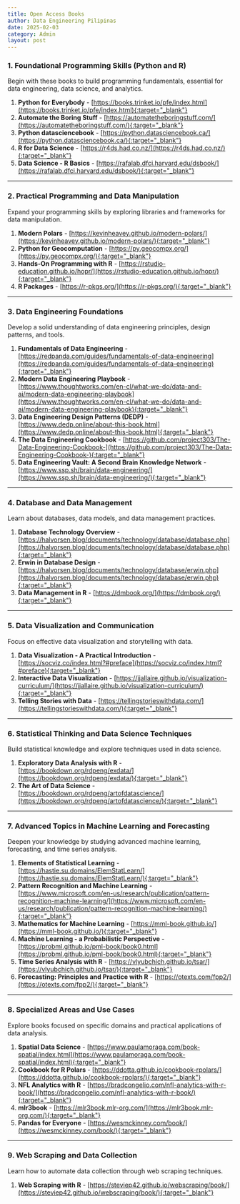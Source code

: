 ```yaml
---
title: Open Access Books
author: Data Engineering Pilipinas
date: 2025-02-03
category: Admin
layout: post
---
```


### **1. Foundational Programming Skills (Python and R)**  
Begin with these books to build programming fundamentals, essential for data engineering, data science, and analytics.

1. **Python for Everybody** - [https://books.trinket.io/pfe/index.html](https://books.trinket.io/pfe/index.html){:target="_blank"}
2. **Automate the Boring Stuff** - [https://automatetheboringstuff.com/](https://automatetheboringstuff.com/){:target="_blank"}
3. **Python datasciencebook** - [https://python.datasciencebook.ca/](https://python.datasciencebook.ca/){:target="_blank"}
4. **R for Data Science** - [https://r4ds.had.co.nz/](https://r4ds.had.co.nz/){:target="_blank"}
5. **Data Science - R Basics** - [https://rafalab.dfci.harvard.edu/dsbook/](https://rafalab.dfci.harvard.edu/dsbook/){:target="_blank"}

---

### **2. Practical Programming and Data Manipulation**  
Expand your programming skills by exploring libraries and frameworks for data manipulation.

1. **Modern Polars** - [https://kevinheavey.github.io/modern-polars/](https://kevinheavey.github.io/modern-polars/){:target="_blank"}
2. **Python for Geocomputation** - [https://py.geocompx.org/](https://py.geocompx.org/){:target="_blank"}
3. **Hands-On Programming with R** - [https://rstudio-education.github.io/hopr/](https://rstudio-education.github.io/hopr/){:target="_blank"}
4. **R Packages** - [https://r-pkgs.org/](https://r-pkgs.org/){:target="_blank"}

---

### **3. Data Engineering Foundations**  
Develop a solid understanding of data engineering principles, design patterns, and tools.

1. **Fundamentals of Data Engineering** - [https://redpanda.com/guides/fundamentals-of-data-engineering](https://redpanda.com/guides/fundamentals-of-data-engineering){:target="_blank"}
2. **Modern Data Engineering Playbook** - [https://www.thoughtworks.com/en-cl/what-we-do/data-and-ai/modern-data-engineering-playbook](https://www.thoughtworks.com/en-cl/what-we-do/data-and-ai/modern-data-engineering-playbook){:target="_blank"}
3. **Data Engineering Design Patterns (DEDP)** - [https://www.dedp.online/about-this-book.html](https://www.dedp.online/about-this-book.html){:target="_blank"}
4. **The Data Engineering Cookbook** - [https://github.com/project303/The-Data-Engineering-Cookbook-](https://github.com/project303/The-Data-Engineering-Cookbook-){:target="_blank"}
5. **Data Engineering Vault: A Second Brain Knowledge Network** - [https://www.ssp.sh/brain/data-engineering/](https://www.ssp.sh/brain/data-engineering/){:target="_blank"}

---

### **4. Database and Data Management**  
Learn about databases, data models, and data management practices.

1. **Database Technology Overview** - [https://halvorsen.blog/documents/technology/database/database.php](https://halvorsen.blog/documents/technology/database/database.php){:target="_blank"}
2. **Erwin in Database Design** - [https://halvorsen.blog/documents/technology/database/erwin.php](https://halvorsen.blog/documents/technology/database/erwin.php){:target="_blank"}
3. **Data Management in R** - [https://dmbook.org/](https://dmbook.org/){:target="_blank"}

---

### **5. Data Visualization and Communication**  
Focus on effective data visualization and storytelling with data.

1. **Data Visualization - A Practical Introduction** - [https://socviz.co/index.html?#preface](https://socviz.co/index.html?#preface){:target="_blank"}
2. **Interactive Data Visualization** - [https://jjallaire.github.io/visualization-curriculum/](https://jjallaire.github.io/visualization-curriculum/){:target="_blank"}
3. **Telling Stories with Data** - [https://tellingstorieswithdata.com/](https://tellingstorieswithdata.com/){:target="_blank"}

---

### **6. Statistical Thinking and Data Science Techniques**  
Build statistical knowledge and explore techniques used in data science.

1. **Exploratory Data Analysis with R** - [https://bookdown.org/rdpeng/exdata/](https://bookdown.org/rdpeng/exdata/){:target="_blank"}
2. **The Art of Data Science** - [https://bookdown.org/rdpeng/artofdatascience/](https://bookdown.org/rdpeng/artofdatascience/){:target="_blank"}

---

### **7. Advanced Topics in Machine Learning and Forecasting**  
Deepen your knowledge by studying advanced machine learning, forecasting, and time series analysis.

1. **Elements of Statistical Learning** - [https://hastie.su.domains/ElemStatLearn/](https://hastie.su.domains/ElemStatLearn/){:target="_blank"}
2. **Pattern Recognition and Machine Learning** - [https://www.microsoft.com/en-us/research/publication/pattern-recognition-machine-learning/](https://www.microsoft.com/en-us/research/publication/pattern-recognition-machine-learning/){:target="_blank"}
3. **Mathematics for Machine Learning** - [https://mml-book.github.io/](https://mml-book.github.io/){:target="_blank"}
4. **Machine Learning - a Probabilistic Perspective** - [https://probml.github.io/pml-book/book0.html](https://probml.github.io/pml-book/book0.html){:target="_blank"}
5. **Time Series Analysis with R** - [https://vlyubchich.github.io/tsar/](https://vlyubchich.github.io/tsar/){:target="_blank"}
6. **Forecasting: Principles and Practice with R** - [https://otexts.com/fpp2/](https://otexts.com/fpp2/){:target="_blank"}

---

### **8. Specialized Areas and Use Cases**  
Explore books focused on specific domains and practical applications of data analysis.

1. **Spatial Data Science** - [https://www.paulamoraga.com/book-spatial/index.html](https://www.paulamoraga.com/book-spatial/index.html){:target="_blank"}
2. **Cookbook for R Polars** - [https://ddotta.github.io/cookbook-rpolars/](https://ddotta.github.io/cookbook-rpolars/){:target="_blank"}
3. **NFL Analytics with R** - [https://bradcongelio.com/nfl-analytics-with-r-book/](https://bradcongelio.com/nfl-analytics-with-r-book/){:target="_blank"}
4. **mlr3book** - [https://mlr3book.mlr-org.com/](https://mlr3book.mlr-org.com/){:target="_blank"}
5. **Pandas for Everyone** - [https://wesmckinney.com/book/](https://wesmckinney.com/book/){:target="_blank"}

---

### **9. Web Scraping and Data Collection**  
Learn how to automate data collection through web scraping techniques.

1. **Web Scraping with R** - [https://steviep42.github.io/webscraping/book/](https://steviep42.github.io/webscraping/book/){:target="_blank"}

